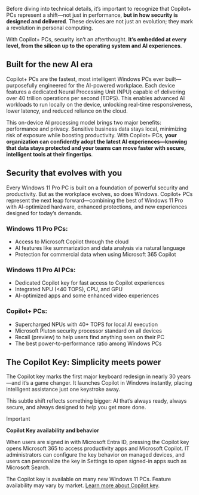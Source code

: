 Before diving into technical details, it’s important to recognize that Copilot+ PCs represent a shift—not just in performance, **but in how security is designed and delivered**. These devices are not just an evolution; they mark a revolution in personal computing.

With Copilot+ PCs, security isn’t an afterthought. **It’s embedded at every level, from the silicon up to the operating system and AI experiences**.

## Built for the new AI era

Copilot+ PCs are the fastest, most intelligent Windows PCs ever built—purposefully engineered for the AI-powered workplace. Each device features a dedicated Neural Processing Unit (NPU) capable of delivering over 40 trillion operations per second (TOPS). This enables advanced AI workloads to run locally on the device, unlocking real-time responsiveness, lower latency, and reduced reliance on the cloud.

This on-device AI processing model brings two major benefits: performance and privacy. Sensitive business data stays local, minimizing risk of exposure while boosting productivity. With Copilot+ PCs, **your organization can confidently adopt the latest AI experiences—knowing that data stays protected and your teams can move faster with secure, intelligent tools at their fingertips**.

## Security that evolves with you

Every Windows 11 Pro PC is built on a foundation of powerful security and productivity. But as the workplace evolves, so does Windows. Copilot+ PCs represent the next leap forward—combining the best of Windows 11 Pro with AI-optimized hardware, enhanced protections, and new experiences designed for today’s demands.

### Windows 11 Pro PCs:

- Access to Microsoft Copilot through the cloud
- AI features like summarization and data analysis via natural language
- Protection for commercial data when using Microsoft 365 Copilot

### Windows 11 Pro AI PCs:

- Dedicated Copilot key for fast access to Copilot experiences
- Integrated NPU (<40 TOPS), CPU, and GPU
- AI-optimized apps and some enhanced video experiences

### Copilot+ PCs:

- Supercharged NPUs with 40+ TOPS for local AI execution
- Microsoft Pluton security processor standard on all devices
- Recall (preview) to help users find anything seen on their PC
- The best power-to-performance ratio among Windows PCs

## The Copilot Key: Simplicity meets power

The Copilot key marks the first major keyboard redesign in nearly 30 years—and it’s a game changer. It launches Copilot in Windows instantly, placing intelligent assistance just one keystroke away.

This subtle shift reflects something bigger: AI that’s always ready, always secure, and always designed to help you get more done.

> [!IMPORTANT]
> **Copilot Key availability and behavior**
>
> When users are signed in with Microsoft Entra ID, pressing the Copilot key opens Microsoft 365 to access productivity apps and Microsoft Copilot. IT administrators can configure the key behavior on managed devices, and users can personalize the key in Settings to open signed-in apps such as Microsoft Search.
>
> The Copilot key is available on many new Windows 11 PCs. Feature availability may vary by market. [Learn more about Copilot key](https://support.microsoft.com/en-us/windows/keyboard-shortcuts-in-windows-dcc61a57-8ff0-cffe-9796-cb9706c75eec#WindowsVersion=Windows_11&windowsversion=windows_11).